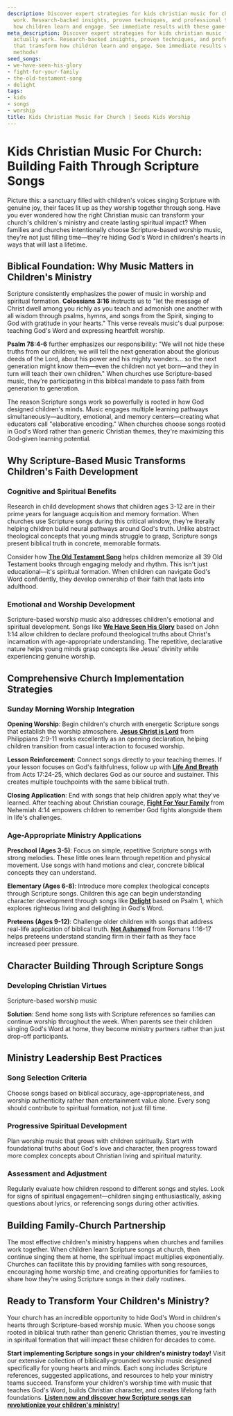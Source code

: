 ```yaml
---
description: Discover expert strategies for kids christian music for church that actually
  work. Research-backed insights, proven techniques, and professional tips that transform
  how children learn and engage. See immediate results with these game-changing methods!
meta_description: Discover expert strategies for kids christian music for church that
  actually work. Research-backed insights, proven techniques, and professional tips
  that transform how children learn and engage. See immediate results with these game-changing
  methods!
seed_songs:
- we-have-seen-his-glory
- fight-for-your-family
- the-old-testament-song
- delight
tags:
- kids
- songs
- worship
title: Kids Christian Music For Church | Seeds Kids Worship
---
```

# Kids Christian Music For Church: Building Faith Through Scripture Songs

Picture this: a sanctuary filled with children's voices singing Scripture with genuine joy, their faces lit up as they worship together through song. Have you ever wondered how the right Christian music can transform your church's children's ministry and create lasting spiritual impact? When families and churches intentionally choose Scripture-based worship music, they're not just filling time—they're hiding God's Word in children's hearts in ways that will last a lifetime.

## Biblical Foundation: Why Music Matters in Children's Ministry

Scripture consistently emphasizes the power of music in worship and spiritual formation. **Colossians 3:16** instructs us to "let the message of Christ dwell among you richly as you teach and admonish one another with all wisdom through psalms, hymns, and songs from the Spirit, singing to God with gratitude in your hearts." This verse reveals music's dual purpose: teaching God's Word and expressing heartfelt worship.

**Psalm 78:4-6** further emphasizes our responsibility: "We will not hide these truths from our children; we will tell the next generation about the glorious deeds of the Lord, about his power and his mighty wonders... so the next generation might know them—even the children not yet born—and they in turn will teach their own children." When churches use Scripture-based music, they're participating in this biblical mandate to pass faith from generation to generation.

The reason Scripture songs work so powerfully is rooted in how God designed children's minds. Music engages multiple learning pathways simultaneously—auditory, emotional, and memory centers—creating what educators call "elaborative encoding." When churches choose songs rooted in God's Word rather than generic Christian themes, they're maximizing this God-given learning potential.

## Why Scripture-Based Music Transforms Children's Faith Development

### Cognitive and Spiritual Benefits

Research in child development shows that children ages 3-12 are in their prime years for language acquisition and memory formation. When churches use Scripture songs during this critical window, they're literally helping children build neural pathways around God's truth. Unlike abstract theological concepts that young minds struggle to grasp, Scripture songs present biblical truth in concrete, memorable formats.

Consider how **[The Old Testament Song](https://seedskidsworship.com/product/the-old-testament-song/)** helps children memorize all 39 Old Testament books through engaging melody and rhythm. This isn't just educational—it's spiritual formation. When children can navigate God's Word confidently, they develop ownership of their faith that lasts into adulthood.

### Emotional and Worship Development

Scripture-based worship music also addresses children's emotional and spiritual development. Songs like **[We Have Seen His Glory](https://seedskidsworship.com/product/we-have-seen-his-glory-john-114-esv/)** based on John 1:14 allow children to declare profound theological truths about Christ's incarnation with age-appropriate understanding. The repetitive, declarative nature helps young minds grasp concepts like Jesus' divinity while experiencing genuine worship.

## Comprehensive Church Implementation Strategies

### Sunday Morning Worship Integration

**Opening Worship**: Begin children's church with energetic Scripture songs that establish the worship atmosphere. **[Jesus Christ is Lord](https://seedskidsworship.com/product/jesus-christ-is-lord-philippians-29-11-4/)** from Philippians 2:9-11 works excellently as an opening declaration, helping children transition from casual interaction to focused worship.

**Lesson Reinforcement**: Connect songs directly to your teaching themes. If your lesson focuses on God's faithfulness, follow up with **[Life And Breath](https://seedskidsworship.com/product/life-and-breath-acts-1724-25/)** from Acts 17:24-25, which declares God as our source and sustainer. This creates multiple touchpoints with the same biblical truth.

**Closing Application**: End with songs that help children apply what they've learned. After teaching about Christian courage, **[Fight For Your Family](https://seedskidsworship.com/product/fight-for-your-family-nehemiah-414/)** from Nehemiah 4:14 empowers children to remember God fights alongside them in life's challenges.

### Age-Appropriate Ministry Applications

**Preschool (Ages 3-5)**: Focus on simple, repetitive Scripture songs with strong melodies. These little ones learn through repetition and physical movement. Use songs with hand motions and clear, concrete biblical concepts they can understand.

**Elementary (Ages 6-8)**: Introduce more complex theological concepts through Scripture songs. Children this age can begin understanding character development through songs like **[Delight](https://seedskidsworship.com/product/seeds-of-character-vol-6/)** based on Psalm 1, which explores righteous living and delighting in God's Word.

**Preteens (Ages 9-12)**: Challenge older children with songs that address real-life application of biblical truth. **[Not Ashamed](https://seedskidsworship.com/product/not-ashamed-romans-116-17/)** from Romans 1:16-17 helps preteens understand standing firm in their faith as they face increased peer pressure.

## Character Building Through Scripture Songs

### Developing Christian Virtues

Scripture-based worship music

**Solution**: Send home song lists with Scripture references so families can continue worship throughout the week. When parents see their children singing God's Word at home, they become ministry partners rather than just drop-off participants.

## Ministry Leadership Best Practices

### Song Selection Criteria

Choose songs based on biblical accuracy, age-appropriateness, and worship authenticity rather than entertainment value alone. Every song should contribute to spiritual formation, not just fill time.

### Progressive Spiritual Development

Plan worship music that grows with children spiritually. Start with foundational truths about God's love and character, then progress toward more complex concepts about Christian living and spiritual maturity.

### Assessment and Adjustment

Regularly evaluate how children respond to different songs and styles. Look for signs of spiritual engagement—children singing enthusiastically, asking questions about lyrics, or referencing songs during other activities.

## Building Family-Church Partnership

The most effective children's ministry happens when churches and families work together. When children learn Scripture songs at church, then continue singing them at home, the spiritual impact multiplies exponentially. Churches can facilitate this by providing families with song resources, encouraging home worship time, and creating opportunities for families to share how they're using Scripture songs in their daily routines.

## Ready to Transform Your Children's Ministry?

Your church has an incredible opportunity to hide God's Word in children's hearts through Scripture-based worship music. When you choose songs rooted in biblical truth rather than generic Christian themes, you're investing in spiritual formation that will impact these children for decades to come.

**Start implementing Scripture songs in your children's ministry today!** Visit our extensive collection of biblically-grounded worship music designed specifically for young hearts and minds. Each song includes Scripture references, suggested applications, and resources to help your ministry teams succeed. Transform your children's worship time with music that teaches God's Word, builds Christian character, and creates lifelong faith foundations. **[Listen now and discover how Scripture songs can revolutionize your children's ministry!](https://seedskidsworship.com/)**

<script type="application/ld+json">
{
  "@context": "https://schema.org",
  "@type": "Article",
  "headline": "Kids Christian Music For Church",
  "author": {
    "@type": "Organization",
    "name": "Seeds Kids Worship"
  },
  "publisher": {
    "@type": "Organization",
    "name": "Seeds Kids Worship",
    "logo": {
      "@type": "ImageObject",
      "url": "https://seedskidsworship.com/logo.png"
    }
  },
  "datePublished": "2025-09-04T13:01:40.844265",
  "dateModified": "2025-09-04T13:01:40.844295",
  "description": "Discover expert strategies for kids christian music for church that actually work. Research-backed insights, proven techniques, and professional tips that trans",
  "mainEntityOfPage": {
    "@type": "WebPage",
    "@id": "https://seedskidsworship.com/activities/kids-christian-music-for-church/"
  }
}
</script>

<script type="application/ld+json">
{
  "@context": "https://schema.org",
  "@type": "Product",
  "name": "We Have Seen His Glory",
  "description": "Worship song declaring we have seen Christ's glory from John 1:14",
  "url": "https://seedskidsworship.com/product/we-have-seen-his-glory-john-114-esv/",
  "brand": {
    "@type": "Brand",
    "name": "Seeds Kids Worship"
  },
  "category": "Children's Christian Music",
  "album": "Single"
}
</script>

<script type="application/ld+json">
{
  "@context": "https://schema.org",
  "@type": "Product",
  "name": "Fight For Your Family",
  "description": "Based on Nehemiah 4:14, this energetic song urges families to stand firm and fight for their homes, remembering that God is great and fights alongside them.",
  "url": "https://seedskidsworship.com/product/fight-for-your-family-nehemiah-414/",
  "brand": {
    "@type": "Brand",
    "name": "Seeds Kids Worship"
  },
  "category": "Children's Christian Music",
  "album": "The Armor Of God"
}
</script>

<script type="application/ld+json">
{
  "@context": "https://schema.org",
  "@type": "Product",
  "name": "The Old Testament Song",
  "description": "Faith-building Christmas song from Luke 1:35–37 reminding children that with God all things are possible.",
  "url": "https://seedskidsworship.com/product/the-old-testament-song/",
  "brand": {
    "@type": "Brand",
    "name": "Seeds Kids Worship"
  },
  "category": "Children's Christian Music",
  "album": "Trust"
}
